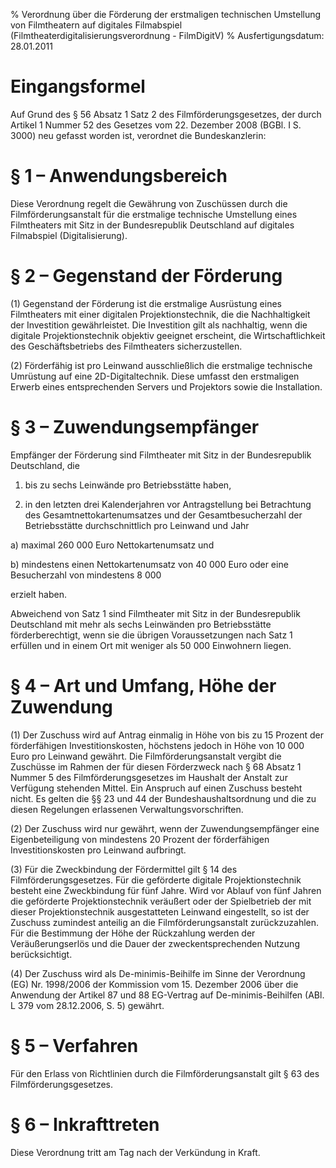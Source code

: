 % Verordnung über die Förderung der erstmaligen technischen Umstellung von Filmtheatern auf digitales Filmabspiel  (Filmtheaterdigitalisierungsverordnung - FilmDigitV)
% Ausfertigungsdatum: 28.01.2011
 
# Eingangsformel

Auf Grund des § 56 Absatz 1 Satz 2 des Filmförderungsgesetzes, der durch Artikel 1 Nummer 52 des Gesetzes vom 22. Dezember 2008 (BGBl. I S. 3000) neu gefasst worden ist, verordnet die Bundeskanzlerin:

# § 1 – Anwendungsbereich

Diese Verordnung regelt die Gewährung von Zuschüssen durch die Filmförderungsanstalt für die erstmalige technische Umstellung eines Filmtheaters mit Sitz in der Bundesrepublik Deutschland auf digitales Filmabspiel (Digitalisierung).

# § 2 – Gegenstand der Förderung

(1) Gegenstand der Förderung ist die erstmalige Ausrüstung eines Filmtheaters mit einer digitalen Projektionstechnik, die die Nachhaltigkeit der Investition gewährleistet. Die Investition gilt als nachhaltig, wenn die digitale Projektionstechnik objektiv geeignet erscheint, die Wirtschaftlichkeit des Geschäftsbetriebs des Filmtheaters sicherzustellen.

(2) Förderfähig ist pro Leinwand ausschließlich die erstmalige technische Umrüstung auf eine 2D-Digitaltechnik. Diese umfasst den erstmaligen Erwerb eines entsprechenden Servers und Projektors sowie die Installation.

# § 3 – Zuwendungsempfänger

Empfänger der Förderung sind Filmtheater mit Sitz in der Bundesrepublik Deutschland, die

1. bis zu sechs Leinwände pro Betriebsstätte haben,

2. in den letzten drei Kalenderjahren vor Antragstellung bei Betrachtung des Gesamtnettokartenumsatzes und der Gesamtbesucherzahl der Betriebsstätte durchschnittlich pro Leinwand und Jahr

a) maximal 260 000 Euro Nettokartenumsatz und

b) mindestens einen Nettokartenumsatz von 40 000 Euro oder eine Besucherzahl von mindestens 8 000

erzielt haben.

Abweichend von Satz 1 sind Filmtheater mit Sitz in der Bundesrepublik Deutschland mit mehr als sechs Leinwänden pro Betriebsstätte förderberechtigt, wenn sie die übrigen Voraussetzungen nach Satz 1 erfüllen und in einem Ort mit weniger als 50 000 Einwohnern liegen.

# § 4 – Art und Umfang, Höhe der Zuwendung

(1) Der Zuschuss wird auf Antrag einmalig in Höhe von bis zu 15 Prozent der förderfähigen Investitionskosten, höchstens jedoch in Höhe von 10 000 Euro pro Leinwand gewährt. Die Filmförderungsanstalt vergibt die Zuschüsse im Rahmen der für diesen Förderzweck nach § 68 Absatz 1 Nummer 5 des Filmförderungsgesetzes im Haushalt der Anstalt zur Verfügung stehenden Mittel. Ein Anspruch auf einen Zuschuss besteht nicht. Es gelten die §§ 23 und 44 der Bundeshaushaltsordnung und die zu diesen Regelungen erlassenen Verwaltungsvorschriften.

(2) Der Zuschuss wird nur gewährt, wenn der Zuwendungsempfänger eine Eigenbeteiligung von mindestens 20 Prozent der förderfähigen Investitionskosten pro Leinwand aufbringt.

(3) Für die Zweckbindung der Fördermittel gilt § 14 des Filmförderungsgesetzes. Für die geförderte digitale Projektionstechnik besteht eine Zweckbindung für fünf Jahre. Wird vor Ablauf von fünf Jahren die geförderte Projektionstechnik veräußert oder der Spielbetrieb der mit dieser Projektionstechnik ausgestatteten Leinwand eingestellt, so ist der Zuschuss zumindest anteilig an die Filmförderungsanstalt zurückzuzahlen. Für die Bestimmung der Höhe der Rückzahlung werden der Veräußerungserlös und die Dauer der zweckentsprechenden Nutzung berücksichtigt.

(4) Der Zuschuss wird als De-minimis-Beihilfe im Sinne der Verordnung (EG) Nr. 1998/2006 der Kommission vom 15. Dezember 2006 über die Anwendung der Artikel 87 und 88 EG-Vertrag auf De-minimis-Beihilfen (ABl. L 379 vom 28.12.2006, S. 5) gewährt.

# § 5 – Verfahren

Für den Erlass von Richtlinien durch die Filmförderungsanstalt gilt § 63 des Filmförderungsgesetzes.

# § 6 – Inkrafttreten

Diese Verordnung tritt am Tag nach der Verkündung in Kraft.

